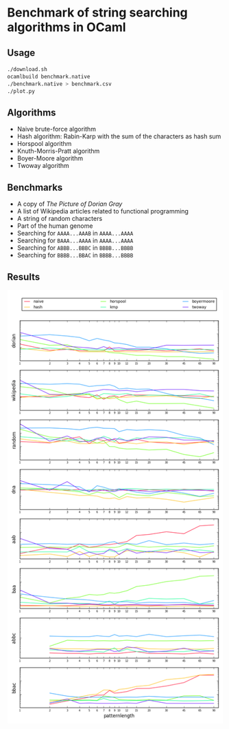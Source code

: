 # Benchmark of string searching algorithms in OCaml

## Usage

```sh
./download.sh
ocamlbuild benchmark.native
./benchmark.native > benchmark.csv
./plot.py
```

## Algorithms

* Naive brute-force algorithm
* Hash algorithm: Rabin-Karp with the sum of the characters as hash sum
* Horspool algorithm
* Knuth-Morris-Pratt algorithm
* Boyer-Moore algorithm
* Twoway algorithm

## Benchmarks

* A copy of _The Picture of Dorian Gray_
* A list of Wikipedia articles related to functional programming
* A string of random characters
* Part of the human genome
* Searching for `AAAA...AAAB` in `AAAA...AAAA`
* Searching for `BAAA...AAAA` in `AAAA...AAAA`
* Searching for `ABBB...BBBC` in `BBBB...BBBB`
* Searching for `BBBB...BBAC` in `BBBB...BBBB`

## Results

![benchmark](benchmark.png)

